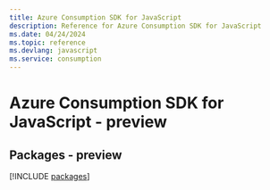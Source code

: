 ```yaml
---
title: Azure Consumption SDK for JavaScript
description: Reference for Azure Consumption SDK for JavaScript
ms.date: 04/24/2024
ms.topic: reference
ms.devlang: javascript
ms.service: consumption
---
```

# Azure Consumption SDK for JavaScript - preview
## Packages - preview
[!INCLUDE [packages](consumption-index.md)]